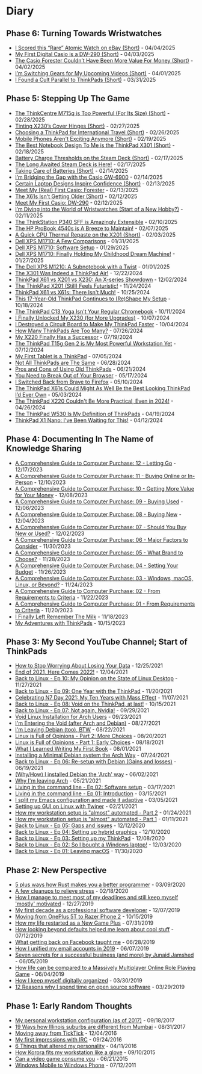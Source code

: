 # Diary

## Phase 6: Turning Towards Wristwatches

- [I Scored this “Rare” Atomic Watch on eBay (Short)](_page_2025040400-video_short) - 04/04/2025
- [My First Digital Casio is a DW-290 (Short)](_page_2025040300-video_short) - 04/03/2025
- [The Casio Forester Couldn’t Have Been More Value For Money (Short)](_page_2025040200-video_short) - 04/02/2025
- [I’m Switching Gears for My Upcoming Videos (Short)](_page_2025040100-video_short) - 04/01/2025
- [I Found a Cult Parallel to ThinkPads (Short)](_page_2025033100-video_short) - 03/31/2025

## Phase 5: Stepping Up The Game

- [The ThinkCentre M715q is Too Powerful (For Its Size) (Short)](_page_2025022800-video_short) - 02/28/2025
- [Tinting X230’s Cover Hinges (Short)](_page_2025022700-video_short) - 02/27/2025
- [Choosing a ThinkPad for International Travel (Short)](_page_2025022600-video_short) - 02/26/2025
- [Mobile Phones Aren't Exciting Anymore (Short)](_page_2025021900-video_short) - 02/19/2025
- [The Best Notebook Design To Me is the ThinkPad X301 (Short)](_page_2025021800-video_short) - 02/18/2025
- [Battery Charge Thresholds on the Steam Deck (Short)](_page_2025021701-video_short) - 02/17/2025
- [The Long Awaited Steam Deck is Here!](_page_2025021700) - 02/17/2025
- [Taking Care of Batteries (Short)](_page_2025021401-video_short) - 02/14/2025
- [I’m Bridging the Gap with the Casio GW-6900](_page_2025021400) - 02/14/2025
- [Certain Laptop Designs Inspire Confidence (Short)](_page_2025021301-video_short) - 02/13/2025
- [Meet My (Real) First Casio: Forester](_page_2025021300) - 02/13/2025
- [The X61s Isn't Getting Older (Short)](_page_2025021201-video_short) - 02/12/2025
- [Meet My First Casio: DW-290](_page_2025021200) - 02/12/2025
- [I’m Diving into the World of Wristwatches (Start of a New Hobby?)](_page_2025021100) - 02/11/2025
- [The ThinkStation P340 SFF is Amazingly Extensible](_page_2025021000-video) - 02/10/2025
- [The HP ProBook 4540s is A Breeze to Maintain!](_page_2025020700-video) - 02/07/2025
- [A Quick CPU Thermal Repaste on the X201 (Short)](_page_2025020300-video_short) - 02/03/2025
- [Dell XPS M1710: A Few Comparisons](_page_2025013100-video) - 01/31/2025
- [Dell XPS M1710: Software Setup](_page_2025012900-video) - 01/29/2025
- [Dell XPS M1710: Finally Holding My Childhood Dream Machine!](_page_2025012700-video) - 01/27/2025
- [The Dell XPS M1210: A Subnotebook with a Twist](_page_2025010100-video) - 01/01/2025
- [The X301 Was Indeed a ThinkPad Air!](_page_2024122200-video) - 12/22/2024
- [ThinkPad X61 vs X201 vs X230: An X-series Showdown](_page_2024120200-video) - 12/02/2024
- [The ThinkPad X201 (Still) Feels Futuristic!](_page_2024112400-video) - 11/24/2024
- [ThinkPad X61 vs X61s: There Isn't Much!](_page_2024102500-video) - 10/25/2024
- [This 17-Year-Old ThinkPad Continues to (Re)Shape My Setup](_page_2024101800-video) - 10/18/2024
- [The ThinkPad C13 Yoga Isn't Your Regular Chromebook](_page_2024101100-video) - 10/11/2024
- [I Finally Unlocked My X230 (for More Upgrades)](_page_2024100700-video) - 10/07/2024
- [I Destroyed a Circuit Board to Make My ThinkPad Faster](_page_2024100400-video) - 10/04/2024
- [How Many ThinkPads Are Too Many?](_page_2024072600-video) - 07/26/2024
- [My X220 Finally Has a Successor](_page_2024071900-video) - 07/19/2024
- [The ThinkPad T15g Gen 2 is My Most Powerful Workstation Yet](_page_2024071200-video) - 07/12/2024
- [My First Tablet is a ThinkPad](_page_2024070500-video) - 07/05/2024
- [Not All ThinkPads are The Same](_page_2024062800-video) - 06/28/2024
- [Pros and Cons of Using Old ThinkPads](_page_2024062100-video) - 06/21/2024
- [You Need to Break Out of Your Browser](_page_2024051700-video) - 05/17/2024
- [I Switched Back from Brave to Firefox](_page_2024051000-video) - 05/10/2024
- [The ThinkPad X61s Could Might As Well Be the Best Looking ThinkPad I’d Ever Own](_page_2024050300-video) - 05/03/2024
- [The ThinkPad X220 Couldn't Be More Practical, Even in 2024!](_page_2024042600-video) - 04/26/2024
- [The ThinkPad W530 Is My Definition of ThinkPads](_page_2024041900-video) - 04/19/2024
- [ThinkPad X1 Nano: I've Been Waiting for This!](_page_2024041200-video) - 04/12/2024

## Phase 4: Documenting In The Name of Knowledge Sharing

- [A Comprehensive Guide to Computer Purchase: 12 - Letting Go](_page_2023121700-video) - 12/17/2023
- [A Comprehensive Guide to Computer Purchase: 11 - Buying Online or In-Person](_page_2023121000-video) - 12/10/2023
- [A Comprehensive Guide to Computer Purchase: 10 - Getting More Value for Your Money](_page_2023120800-video) - 12/08/2023
- [A Comprehensive Guide to Computer Purchase: 09 - Buying Used](_page_2023120600-video) - 12/06/2023
- [A Comprehensive Guide to Computer Purchase: 08 - Buying New](_page_2023120400-video) - 12/04/2023
- [A Comprehensive Guide to Computer Purchase: 07 - Should You Buy New or Used?](_page_2023120200-video) - 12/02/2023
- [A Comprehensive Guide to Computer Purchase: 06 - Major Factors to Consider](_page_2023113000-video) - 11/30/2023
- [A Comprehensive Guide to Computer Purchase: 05 - What Brand to Choose?](_page_2023112800-video) - 11/28/2023
- [A Comprehensive Guide to Computer Purchase: 04 - Setting Your Budget](_page_2023112600-video) - 11/26/2023
- [A Comprehensive Guide to Computer Purchase: 03 - Windows, macOS, Linux, or Beyond?](_page_2023112400-video) - 11/24/2023
- [A Comprehensive Guide to Computer Purchase: 02 - From Requirements to Criteria](_page_2023112200-video) - 11/22/2023
- [A Comprehensive Guide to Computer Purchase: 01 - From Requirements to Criteria](_page_2023112000-video) - 11/20/2023
- [I Finally Left Remember The Milk](_page_2023111800-video) - 11/18/2023
- [My Adventures with ThinkPads](_page_2023101500-video) - 10/15/2023

## Phase 3: My Second YouTube Channel; Start of ThinkPads

- [How to Stop Worrying About Losing Your Data](_page_2021122500-video) - 12/25/2021
- [End of 2021, Here Comes 2022!](_page_2021120400-video) - 12/04/2021
- [Back to Linux - Ep 10: My Opinion on the State of Linux Desktop](_page_2021112700-video) - 11/27/2021
- [Back to Linux - Ep 09: One Year with the ThinkPad](_page_2021112000-video) - 11/20/2021
- [Celebrating N7 Day 2021: My Ten Years with Mass Effect](_page_2021110700-video) - 11/07/2021
- [Back to Linux - Ep 08: Void on the ThinkPad, at last!](_page_2021101500-video) - 10/15/2021
- [Back to Linux - Ep 07: Not again, Nvidia!](_page_2021092900-video) - 09/29/2021
- [Void Linux Installation for Arch Users](_page_2021092300-video) - 09/23/2021
- [I'm Entering the Void (after Arch and Debian)](_page_2021082700-video) - 08/27/2021
- [I'm Leaving Debian (too), BTW](_page_2021082200-video) - 08/22/2021
- [Linux is Full of Opinions - Part 2: More Choices](_page_2021082000-video) - 08/20/2021
- [Linux is Full of Opinions - Part 1: Early Choices](_page_2021081800-video) - 08/18/2021
- [What I Learned Writing My First Book](_page_2021080100-video) - 08/01/2021
- [Installing a Minimal Debian system the Arch Way](_page_2021072400-video) - 07/24/2021
- [Back to Linux - Ep 06: Re-setup with Debian (Gains and losses)](_page_2021061900-video) - 06/19/2021
- [(Why/How) I installed Debian the 'Arch' way](_page_2021060200-video) - 06/02/2021
- [Why I'm leaving Arch](_page_2021052100-video) - 05/21/2021
- [Living in the command line - Ep 02: Software setup](_page_2021031700-video) - 03/17/2021
- [Living in the command line - Ep 01: Introduction](_page_2021031500-video) - 03/15/2021
- [I split my Emacs configuration and made it adaptive](_page_2021030500-video) - 03/05/2021
- [Setting up GUI on Linux with Twiner](_page_2021022100-video) - 02/21/2021
- [How my workstation setup is "almost" automated - Part 2](_page_2021012400-video) - 01/24/2021
- [How my workstation setup is "almost" automated - Part 1](_page_2021011100-video) - 01/11/2021
- [Back to Linux - Ep 05: Gaps and issues](_page_2020121200-video) - 12/12/2020
- [Back to Linux - Ep 04: Setting up hybrid graphics](_page_2020121000-video) - 12/10/2020
- [Back to Linux - Ep 03: Setting up my ThinkPad](_page_2020120800-video) - 12/08/2020
- [Back to Linux - Ep 02: So I bought a Windows laptop!](_page_2020120300-video) - 12/03/2020
- [Back to Linux - Ep 01: Leaving macOS](_page_2020113000-video) - 11/30/2020

## Phase 2: New Perspective

- [5 plus ways how Rust makes you a better programmer](_page_2020030900) - 03/09/2020
- [A few cleanups to relieve stress](_page_2020021800) - 02/18/2020
- [How I manage to meet most of my deadlines and still keep myself 'mostly' motivated](_page_2019122700) - 12/27/2019
- [My first decade as a professional software developer](_page_2019120700) - 12/07/2019
- [Moving from OnePlus 5T to Razer Phone 2](_page_2019101500) - 10/15/2019
- [How my life restarted as a New Game Plus](_page_2019073100) - 07/31/2019
- [How looking beyond defaults helped me learn about cool stuff](_page_2019071200) - 07/12/2019
- [What getting back on Facebook taught me](_page_2019062800) - 06/28/2019
- [How I unified my email accounts in 2019](_page_2019060700) - 06/07/2019
- [Seven secrets for a successful business (and more) by Junaid Jamshed](_page_2019060500) - 06/05/2019
- [How life can be compared to a Massively Multiplayer Online Role Playing Game](_page_2019060400) - 06/04/2019
- [How I keep myself digitally organized](_page_2019033000) - 03/30/2019
- [12 Reasons why I spend time on open source software](_page_2019032900) - 03/29/2019

## Phase 1: Early Random Thoughts

- [My personal workstation configuration (as of 2017)](_page_2017091800) - 09/18/2017
- [19 Ways how Illinois suburbs are different from Mumbai](_page_2017083100) - 08/31/2017
- [Moving away from TickTick](_page_2016120400) - 12/04/2016
- [My first impressions with IRC](_page_2016092400) - 09/24/2016
- [6 Things that altered my personality](_page_2016041100) - 04/11/2016
- [How Korora fits my workstation like a glove](_page_2015091000) - 09/10/2015
- [Can a video game consume you](_page_2015062100) - 06/21/2015
- [Windows Mobile to Windows Phone](_page_2011071200) - 07/12/2011

